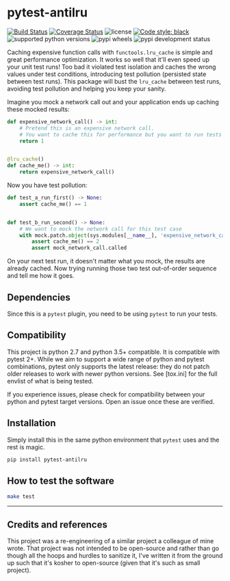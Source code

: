 # pytest-antilru

[![Build Status](https://travis-ci.com/ipwnponies/pytest-antilru.svg?branch=master)](https://travis-ci.com/ipwnponies/pytest-antilru)
[![Coverage Status](https://img.shields.io/coveralls/github/ipwnponies/pytest-antilru.svg)](https://coveralls.io/github/ipwnponies/pytest-antilru?branch=master)
![license](https://img.shields.io/github/license/ipwnponies/pytest-antilru.svg)
[![Code style: black](https://img.shields.io/badge/code%20style-black-000000.svg)](https://github.com/ambv/black)
![supported python versions](https://img.shields.io/pypi/pyversions/pytest-antilru.svg)
![pypi wheels](https://img.shields.io/pypi/wheel/pytest-antilru.svg)
![pypi development status](https://img.shields.io/pypi/status/pytest-antilru.svg)

Caching expensive function calls with `functools.lru_cache` is simple and great performance optimization.
It works so well that it'll even speed up your unit test runs!
Too bad it violated test isolation and caches the wrong values under test conditions, introducing test pollution
(persisted state between test runs).
This package will bust the `lru_cache` between test runs, avoiding test pollution and helping you keep your sanity.

Imagine you mock a network call out and your application ends up caching these mocked results:

```python
def expensive_network_call() -> int:
    # Pretend this is an expensive network call.
    # You want to cache this for performance but you want to run tests with different responses as well.
    return 1


@lru_cache()
def cache_me() -> int:
    return expensive_network_call()
```

Now you have test pollution:

```python
def test_a_run_first() -> None:
    assert cache_me() == 1


def test_b_run_second() -> None:
    # We want to mock the network call for this test case
    with mock.patch.object(sys.modules[__name__], 'expensive_network_call', return_value=2) as mock_network_call:
        assert cache_me() == 2
        assert mock_network_call.called
```

On your next test run, it doesn't matter what you
mock, the results are already cached. Now trying running those two test out-of-order sequence and tell me how it goes.

## Dependencies

Since this is a `pytest` plugin, you need to be using `pytest` to run your tests.

## Compatibility

This project is python 2.7 and python 3.5+ compatible.
It is compatible with pytest 2+.
While we aim to support a wide range of python and pytest combinations, pytest only supports the latest release:
they do not patch older releases to work with newer python versions.
See [tox.ini] for the full envlist of what is being tested.

If you experience issues, please check for compatibility between your python and pytest target versions.
Open an issue once these are verified.

## Installation

Simply install this in the same python environment that `pytest` uses and the rest is magic.

```sh
pip install pytest-antilru
```

## How to test the software

```sh
make test
```

----

## Credits and references

This project was a re-engineering of a similar project a colleague of mine wrote.
That project was not intended to be open-source and rather than go though all the hoops and hurdles to sanitize it,
I've written it from the ground up such that it's kosher to open-source (given that it's such as small project).
